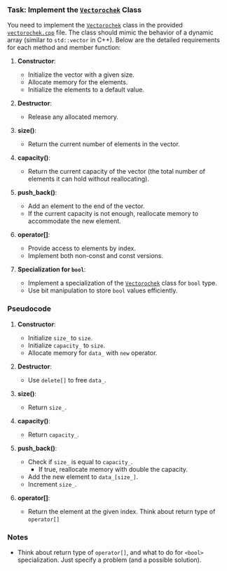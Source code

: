 ### Task: Implement the [`Vectorochek`](vectorochek.cpp#L5 "Go to definition") Class

You need to implement the [`Vectorochek`](vectorochek.cpp#L5 "Go to definition") class in the provided [`vectorochek.cpp`](vectorochek.cpp "vectorochek.cpp") file. The class should mimic the behavior of a dynamic array (similar to `std::vector` in C++). Below are the detailed requirements for each method and member function:

1. **Constructor**:
   - Initialize the vector with a given size.
   - Allocate memory for the elements.
   - Initialize the elements to a default value.

2. **Destructor**:
   - Release any allocated memory.

3. **size()**:
   - Return the current number of elements in the vector.

4. **capacity()**:
   - Return the current capacity of the vector (the total number of elements it can hold without reallocating).

5. **push_back()**:
   - Add an element to the end of the vector.
   - If the current capacity is not enough, reallocate memory to accommodate the new element.

6. **operator[]**:
   - Provide access to elements by index.
   - Implement both non-const and const versions.

7. **Specialization for `bool`**:
   - Implement a specialization of the [`Vectorochek`](vectorochek.cpp#L5 "Go to definition") class for `bool` type.
   - Use bit manipulation to store `bool` values efficiently.

### Pseudocode

1. **Constructor**:
   - Initialize `size_` to `size`.
   - Initialize `capacity_` to `size`.
   - Allocate memory for `data_` with `new` operator.

2. **Destructor**:
   - Use `delete[]` to free `data_`.

3. **size()**:
   - Return `size_`.

4. **capacity()**:
   - Return `capacity_`.

5. **push_back()**:
   - Check if `size_` is equal to `capacity_`.
     - If true, reallocate memory with double the capacity.
   - Add the new element to `data_[size_]`.
   - Increment `size_`.

6. **operator[]**:
   - Return the element at the given index. Think about return type of `operator[]`

### Notes

- Think about return type of `operator[]`, and what to do for `<bool>` specialization. Just specify a problem (and a possible solution).